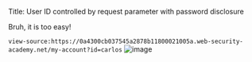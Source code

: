 Title: User ID controlled by request parameter with password disclosure

Bruh, it is too easy!

`view-source:https://0a4300cb037545a2878b11800021005a.web-security-academy.net/my-account?id=carlos`
![image](https://github.com/user-attachments/assets/55911c26-0c1c-4f33-a4e5-ada83041047e)

